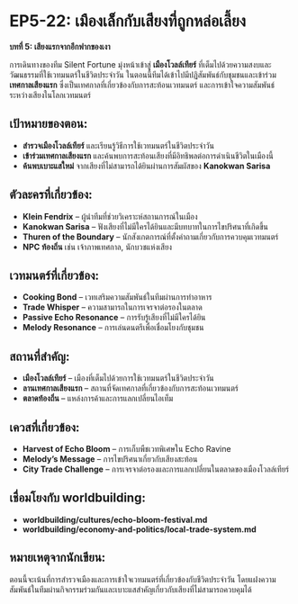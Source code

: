 
# EP5-22: เมืองเล็กกับเสียงที่ถูกหล่อเลี้ยง

**บทที่ 5: เสียงแรกจากอีกฟากของเงา**

การเดินทางของทีม Silent Fortune มุ่งหน้าเข้าสู่ **เมืองโวลล์เทียร์** ที่เต็มไปด้วยความสงบและวัฒนธรรมที่ใช้เวทมนตร์ในชีวิตประจำวัน ในตอนนี้ทีมได้เข้าไปมีปฏิสัมพันธ์กับชุมชนและเข้าร่วม **เทศกาลเสียงแรก** ซึ่งเป็นเทศกาลที่เกี่ยวข้องกับการสะท้อนเวทมนตร์ และการเข้าใจความสัมพันธ์ระหว่างเสียงในโลกเวทมนตร์

## เป้าหมายของตอน:
- **สำรวจเมืองโวลล์เทียร์** และเรียนรู้วิธีการใช้เวทมนตร์ในชีวิตประจำวัน
- **เข้าร่วมเทศกาลเสียงแรก** และค้นพบการสะท้อนเสียงที่มีอิทธิพลต่อการดำเนินชีวิตในเมืองนี้
- **ค้นพบเบาะแสใหม่** จากเสียงที่ไม่สามารถได้ยินผ่านการสัมผัสของ **Kanokwan Sarisa**

## ตัวละครที่เกี่ยวข้อง:
- **Klein Fendrix** – ผู้นำทีมที่ช่วยวิเคราะห์สถานการณ์ในเมือง
- **Kanokwan Sarisa** – ฟังเสียงที่ไม่มีใครได้ยินและมีบทบาทในการไขปริศนาที่เกิดขึ้น
- **Thuren of the Boundary** – นักสังเกตการณ์ที่ตั้งคำถามเกี่ยวกับการควบคุมเวทมนตร์
- **NPC ท้องถิ่น** เช่น เจ้าภาพเทศกาล, นักบวชแห่งเสียง

## เวทมนตร์ที่เกี่ยวข้อง:
- **Cooking Bond** – เวทเสริมความสัมพันธ์ในทีมผ่านการทำอาหาร
- **Trade Whisper** – ความสามารถในการเจรจาต่อรองในตลาด
- **Passive Echo Resonance** – การรับรู้เสียงที่ไม่มีใครได้ยิน
- **Melody Resonance** – การเล่นดนตรีเพื่อเชื่อมโยงกับชุมชน

## สถานที่สำคัญ:
- **เมืองโวลล์เทียร์** – เมืองที่เต็มไปด้วยการใช้เวทมนตร์ในชีวิตประจำวัน
- **ลานเทศกาลเสียงแรก** – สถานที่จัดเทศกาลที่เกี่ยวข้องกับการสะท้อนเวทมนตร์
- **ตลาดท้องถิ่น** – แหล่งการค้าและการแลกเปลี่ยนไอเท็ม

## เควสที่เกี่ยวข้อง:
- **Harvest of Echo Bloom** – การเก็บพืชเวทพิเศษใน Echo Ravine
- **Melody’s Message** – การไขปริศนาเกี่ยวกับเสียงสะท้อน
- **City Trade Challenge** – การเจรจาต่อรองและการแลกเปลี่ยนในตลาดของเมืองโวลล์เทียร์

## เชื่อมโยงกับ worldbuilding:
- **worldbuilding/cultures/echo-bloom-festival.md**
- **worldbuilding/economy-and-politics/local-trade-system.md**

## หมายเหตุจากนักเขียน:
ตอนนี้จะเน้นที่การสำรวจเมืองและการเข้าใจเวทมนตร์ที่เกี่ยวข้องกับชีวิตประจำวัน โดยแฝงความสัมพันธ์ในทีมผ่านกิจกรรมร่วมกันและเบาะแสสำคัญเกี่ยวกับเสียงที่ไม่สามารถควบคุมได้
